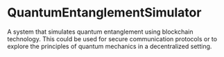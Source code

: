 # QuantumEntanglementSimulator
A system that simulates quantum entanglement using blockchain technology. This could be used for secure communication protocols or to explore the principles of quantum mechanics in a decentralized setting.
